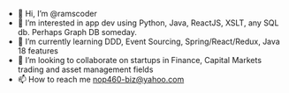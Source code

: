 - 👋 Hi, I’m @ramscoder
- 👀 I’m interested in app dev using Python, Java, ReactJS, XSLT, any SQL db. Perhaps Graph DB someday.
- 🌱 I’m currently learning DDD, Event Sourcing, Spring/React/Redux, Java 18 features
- 💞️ I’m looking to collaborate on startups in Finance, Capital Markets trading and asset management fields
- 📫 How to reach me nop460-biz@yahoo.com

<!---
ramscoder/ramscoder is a ✨ special ✨ repository because its `README.md` (this file) appears on your GitHub profile.
You can click the Preview link to take a look at your changes.
--->
